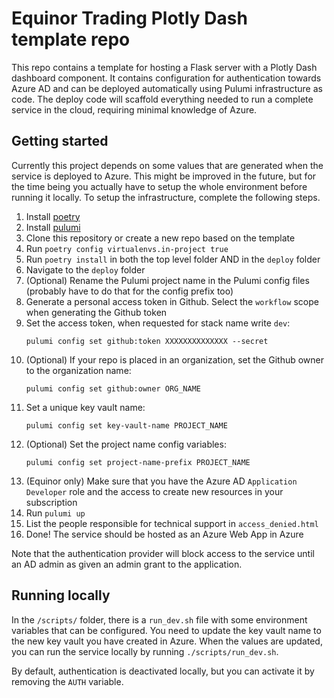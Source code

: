 # Equinor Trading Plotly Dash template repo

This repo contains a template for hosting a Flask server with a Plotly Dash dashboard component.
It contains configuration for authentication towards Azure AD and can be deployed automatically using Pulumi infrastructure as code.
The deploy code will scaffold everything needed to run a complete service in the cloud, requiring minimal knowledge of Azure.

## Getting started
Currently this project depends on some values that are generated when the service is deployed to Azure.
This might be improved in the future, but for the time being you actually have to setup the whole environment before running it locally.
To setup the infrastructure, complete the following steps.

1. Install [poetry](https://python-poetry.org/docs/)
1. Install [pulumi](https://www.pulumi.com/docs/get-started/install/)
1. Clone this repository or create a new repo based on the template
1. Run `poetry config virtualenvs.in-project true`
1. Run `poetry install` in both the top level folder AND in the `deploy` folder
2. Navigate to the `deploy` folder
4. (Optional) Rename the Pulumi project name in the Pulumi config files (probably have to do that for the config prefix too)
4. Generate a personal access token in Github. Select the `workflow` scope when generating the Github token
5. Set the access token, when requested for stack name write `dev`: 
    ```
    pulumi config set github:token XXXXXXXXXXXXXX --secret
    ```
5. (Optional) If your repo is placed in an organization, set the Github owner to the organization name:
    ```
    pulumi config set github:owner ORG_NAME
    ```
7.  Set a unique key vault name:
    ```
    pulumi config set key-vault-name PROJECT_NAME
    ```
4. (Optional) Set the project name config variables:
    ```
    pulumi config set project-name-prefix PROJECT_NAME
    ```
5. (Equinor only) Make sure that you have the Azure AD `Application Developer` role and the access to create new resources in your subscription
5. Run `pulumi up`
6. List the people responsible for technical support in `access_denied.html`
7. Done! The service should be hosted as an Azure Web App in Azure

Note that the authentication provider will block access to the service until an AD admin as given an admin grant to the application.

## Running locally

In the `/scripts/` folder, there is a `run_dev.sh` file with some environment variables that can be configured.
You need to update the key vault name to the new key vault you have created in Azure.
When the values are updated, you can run the service locally by running `./scripts/run_dev.sh`.

By default, authentication is deactivated locally, but you can activate it by removing the `AUTH` variable.
